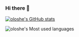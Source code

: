 ### Hi there 👋



[![oloshe's GitHub stats](https://github-readme-stats.vercel.app/api?username=oloshe&theme=radical)](https://github.com/anuraghazra/github-readme-stats)

![oloshe's Most used languages](https://github-readme-stats.vercel.app/api/top-langs/?username=oloshe&layout=compact&hide_border=true&langs_count=12&theme=radical)
